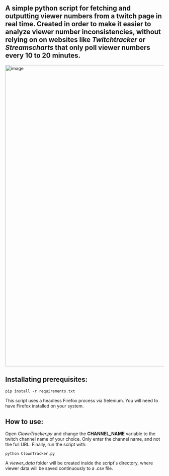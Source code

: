 ## A simple python script for fetching and outputting viewer numbers from a twitch page in real time. Created in order to make it easier to analyze viewer number inconsistencies, without relying on on websites like _Twitchtracker_ or _Streamscharts_ that only poll viewer numbers every 10 to 20 minutes.

<img width="2487" height="956" alt="image" src="https://github.com/user-attachments/assets/77062ccc-f292-44d1-8842-e8422ddae987" />

## Installating prerequisites:
```
pip install -r requirements.txt
```
This script uses a headless Firefox process via Selenium. You will need to have Firefox installed on your system.

## How to use:
Open _ClownTracker.py_ and change the __CHANNEL_NAME__ variable to the twitch channel name of your choice. Only enter the channel name, and not the full URL.
Finally, run the script with:
```
python ClownTracker.py
```
A _viewer_data_ folder will be created inside the script's directory, where viewer data will be saved continuously to a .csv file.

